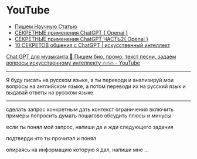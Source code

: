 
# YouTube

- [Пишем Научную Статью](https://www.youtube.com/watch?v=_MZyEd6LJEA)
- [СЕКРЕТНЫЕ применения ChatGPT { Openai } ](https://www.youtube.com/watch?v=5mVzi4dzJFQ)
- [СЕКРЕТНЫЕ применения ChatGPT ЧАСТЬ2{ Openai } ](https://www.youtube.com/watch?v=SNXJPzdr3QE)
- [10 СЕКРЕТОВ общения с ChatGPT | искусственный интеллект](https://www.youtube.com/watch?v=L20oTfoUtWg&list=TLPQMDMwNTIwMjOzxuSiHNNa5g&index=2)

[Chat GPT для музыканта 🤖 Пишем био, промо, текст песни, задаем вопросы искусственному интеллекту 🔥🔥🔥 - YouTube](https://www.youtube.com/watch?v=HRBMimmjTw4)


---

Я буду писать на русском языке, а ты переводи и анализируй мои вопросы на английском языке, а потом переводи их на русский язык и выдавай ответы на русском языке.

---

сделать запрос конкретным
дать контекст ограничения
включить примеры
попросить думать пошагово
обсудить плюсы и минусы

если ты понял мой запрос, напиши да и жди следующего задания

подтверди что ты прочитал и понял

опираясь на информацию которую я дал, напиши мне ...

